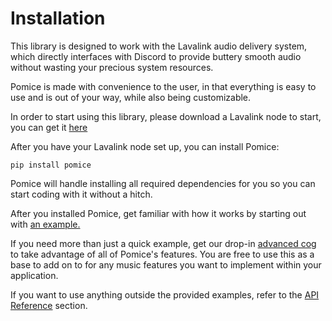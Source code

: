 # Installation

This library is designed to work with the Lavalink audio delivery system,
which directly interfaces with Discord to provide buttery smooth audio without
wasting your precious system resources. 

Pomice is made with convenience to the user, in that everything is easy to use
and is out of your way, while also being customizable.

In order to start using this library, please download a Lavalink node to start, 
you can get it [here](https://github.com/freyacodes/Lavalink/releases/latest)

After you have your Lavalink node set up, you can install Pomice:

```
pip install pomice
```

Pomice will handle installing all required dependencies for you so you can
start coding with it without a hitch.

After you installed Pomice, get familiar with how it works by starting out with [an example.](quickstart.md)

If you need more than just a quick example, get our drop-in [advanced cog](https://github.com/cloudwithax/pomice/blob/main/examples/advanced.py) 
to take advantage of all of Pomice's features. 
You are free to use this as a base to add on to for any music features you want to implement within your application.

If you want to use anything outside the provided examples, refer to the [API Reference](api/index.md) section.



